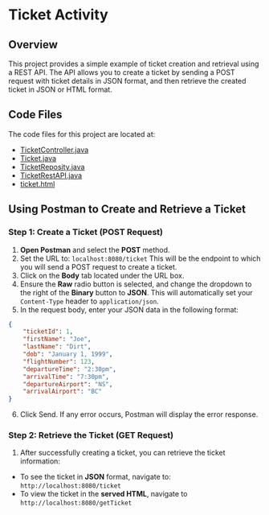 # Ticket Activity

## Overview
This project provides a simple example of ticket creation and retrieval using a REST API. The API allows you to create a ticket by sending a POST request with ticket details in JSON format, and then retrieve the created ticket in JSON or HTML format.

## Code Files
The code files for this project are located at:
- [TicketController.java](src/main/java/org/example/ticket/controller/TicketController.java)
- [Ticket.java](src/main/java/org/example/ticket/model/Ticket.java)
- [TicketReposity.java](src/main/java/org/example/ticket/repository/TicketRepository.java)
- [TicketRestAPI.java](src/main/java/org/example/ticket/restController/TicketRestAPI.java)
- [ticket.html](src/main/resources/templates/ticket.html)

## Using Postman to Create and Retrieve a Ticket

### Step 1: Create a Ticket (POST Request)
1. **Open Postman** and select the **POST** method.
2. Set the URL to: `localhost:8080/ticket` This will be the endpoint to which you will send a POST request to create a ticket.
3. Click on the **Body** tab located under the URL box.
4. Ensure the **Raw** radio button is selected, and change the dropdown to the right of the **Binary** button to **JSON**. This will automatically set your `Content-Type` header to `application/json`.
5. In the request body, enter your JSON data in the following format:
```json
{
    "ticketId": 1,
    "firstName": "Joe",
    "lastName": "Dirt",
    "dob": "January 1, 1999",
    "flightNumber": 123,
    "departureTime": "2:30pm",
    "arrivalTime": "7:30pm",
    "departureAirport": "NS",
    "arrivalAirport": "BC"
}
```
6. Click Send. If any error occurs, Postman will display the error response.

### Step 2: Retrieve the Ticket (GET Request)
1. After successfully creating a ticket, you can retrieve the ticket information:
- To see the ticket in **JSON** format, navigate to: `http://localhost:8080/ticket`
- To view the ticket in the **served HTML**, navigate to `http://localhost:8080/getTicket`  


